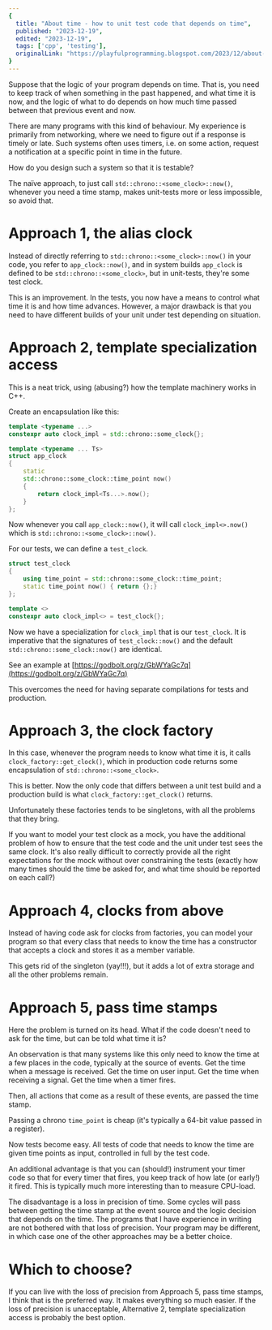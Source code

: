 ```yaml
---
{
  title: "About time - how to unit test code that depends on time",
  published: "2023-12-19",
  edited: "2023-12-19",
  tags: ['cpp', 'testing'],
  originalLink: "https://playfulprogramming.blogspot.com/2023/12/about-time.html"
}
---
```


Suppose that the logic of your program depends on time. That is, you need to keep track of when something in the past
happened, and what time it is now, and the logic of what to do depends on how much time passed between that previous
event and now.

There are many programs with this kind of behaviour. My experience is primarily from networking, where we need to figure
out if a response is timely or late. Such systems often uses timers, i.e. on some action, request a notification at a
specific point in time in the future.

How do you design such a system so that it is testable?

The naïve approach, to just call `std::chrono::<some_clock>::now()`, whenever you need a time stamp, makes unit-tests
more or less impossible, so avoid that.

# Approach 1, the alias clock

Instead of directly referring to `std::chrono::<some_clock>::now()` in your code, you refer to `app_clock::now()`, and
in system builds `app_clock` is defined to be `std::chrono::<some_clock>`, but in unit-tests, they're some test clock.

This is an improvement. In the tests, you now have a means to control what time it is and how time advances. However, a
major drawback is that you need to have different builds of your unit under test depending on situation.

# Approach 2, template specialization access

This is a neat trick, using (abusing?) how the template machinery works in C++.

Create an encapsulation like this:

```cpp
template <typename ...>
constexpr auto clock_impl = std::chrono::some_clock{};

template <typename ... Ts>
struct app_clock
{
    static
    std::chrono::some_clock::time_point now()
    {
        return clock_impl<Ts...>.now();
    }
};
```

Now whenever you call `app_clock::now()`, it will call `clock_impl<>.now()` which is `std::chrono::<some_clock>::now()`.

For our tests, we can define a `test_clock`.

```cpp
struct test_clock
{
    using time_point = std::chrono::some_clock::time_point;
    static time_point now() { return {};}
};

template <>
constexpr auto clock_impl<> = test_clock{};
```

Now we have a specialization for `clock_impl` that is our `test_clock`. It is imperative that the signatures
of `test_clock::now()` and the default `std::chrono::some_clock::now()` are identical.

See an example at [https://godbolt.org/z/GbWYaGc7q](https://godbolt.org/z/GbWYaGc7q)

This overcomes the need for having separate compilations for tests and production.

# Approach 3, the clock factory

In this case, whenever the program needs to know what time it is, it calls `clock_factory::get_clock()`, which in
production code returns some encapsulation of `std::chrono::<some_clock>`.

This is better. Now the only code that differs between a unit test build and a production build is
what `clock_factory::get_clock()` returns.

Unfortunately these factories tends to be singletons, with all the problems that they bring.

If you want to model your test clock as a mock, you have the additional problem of how to ensure that the test code and
the unit under test sees the same clock. It's also really difficult to correctly provide all the right expectations for
the mock without over constraining the tests (exactly how many times should the time be asked for, and what time should
be reported on each call?)

# Approach 4, clocks from above

Instead of having code ask for clocks from factories, you can model your program so that every class that needs to know
the time has a constructor that accepts a clock and stores it as a member variable.

This gets rid of the singleton (yay!!!), but it adds a lot of extra storage and all the other problems remain.

# Approach 5, pass time stamps

Here the problem is turned on its head. What if the code doesn't need to ask for the time, but can be told what time it
is?

An observation is that many systems like this only need to know the time at a few places in the code, typically at the
source of events. Get the time when a message is received. Get the time on user input. Get the time when receiving a
signal. Get the time when a timer fires.

Then, all actions that come as a result of these events, are passed the time stamp.

Passing a chrono `time_point` is cheap (it's typically a 64-bit value passed in a register).

Now tests become easy. All tests of code that needs to know the time are given time points as input, controlled in full
by the test code.

An additional advantage is that you can (should!) instrument your timer code so that for every timer that fires, you
keep track of how late (or early!) it fired. This is typically much more interesting than to measure CPU-load.

The disadvantage is a loss in precision of time. Some cycles will pass between getting the time stamp at the event
source and the logic decision that depends on the time. The programs that I have experience in writing are not bothered
with that loss of precision. Your program may be different, in which case one of the other approaches may be a better
choice.

# Which to choose?

If you can live with the loss of precision from Approach 5, pass time stamps, I think that is the preferred way. It
makes everything so much easier. If the loss of precision is unacceptable, Alternative 2, template specialization access
is probably the best option.
